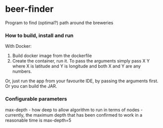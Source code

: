 # beer-finder
Program to find (optimal?) path around the breweries

 
### How to build, install and run ###
With Docker:
1) Build docker image from the dockerfile
2) Create the container, run it. To pass the arguments simply pass X Y where X is latitude and Y is longitude and both X and Y are any numbers. 

Or, just run the app from your favourite IDE, by passing the arguments first. Or you can build the JAR.

### Configurable parameters ###
max-depth - how deep to allow algorithm to run in terms of nodes - currently, the maximum depth that has been confirmed to work in a reasonable time is max-depth=5
